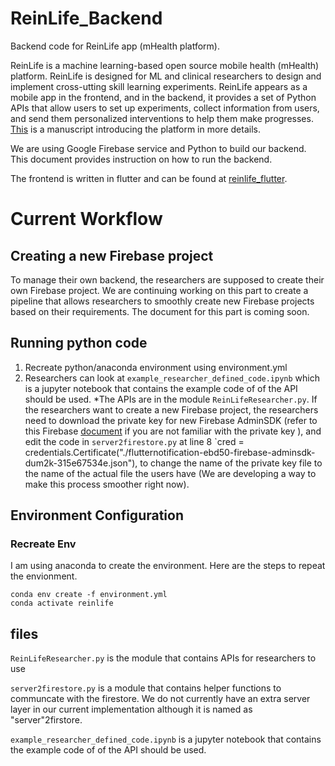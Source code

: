 
# ReinLife_Backend
Backend code for ReinLife app (mHealth platform).

ReinLife is a machine learning-based open source mobile health (mHealth) platform. ReinLife is designed for ML and clinical researchers to design and implement cross-utting skill learning experiments. ReinLife appears as a mobile app in the frontend, and in the backend, it provides a set of Python APIs that allow users to set up experiments, collect information from users, and send them personalized interventions to help them make progresses.   [This](https://tbd) is a manuscript introducing the platform in more details.

We are using Google Firebase service and Python to build our backend. This document provides instruction on how to run the backend. 
 
The frontend is written in flutter and can be found at [reinlife_flutter](https://github.com/ReinLife-AC297r/reinlife_flutter).

# Current Workflow
## Creating a new Firebase project

To manage their own backend, the researchers are supposed to create their own Firebase project. We are continuing working on this part to create a pipeline that allows researchers to smoothly create new Firebase projects based on their requirements. The document for this part is coming soon.



## Running python code
1. Recreate python/anaconda environment using environment.yml
2. Researchers can look at `example_researcher_defined_code.ipynb` which is a jupyter notebook that contains the example code of of the API should be used. *The APIs are in the module `ReinLifeResearcher.py`. If the researchers want to create a new Firebase project, the researchers need to download the private key for new Firebase AdminSDK (refer to this Firebase [document](https://firebase.google.com/docs/admin/setup) if you are not familiar with the private key ), and edit the code in `server2firestore.py` at line 8 `cred = credentials.Certificate("./flutternotification-ebd50-firebase-adminsdk-dum2k-315e67534e.json"), to change the name of the private key file to the name of the actual file the users have (We are developing a way to make this process smoother right now).



## Environment Configuration
<!--
### Create Envionement
 conda activate relearnlife
 conda install flask requests
### Save Env
 conda env export > environment.yml)
-->
### Recreate Env
I am using anaconda to create the environment. Here are the steps to repeat the envionment.
```
conda env create -f environment.yml
conda activate reinlife
```
## files
`ReinLifeResearcher.py` is the module that contains APIs for researchers to use

`server2firestore.py` is a module that contains helper functions to communcate with the firestore. We do not currently have an extra server layer in our current implementation although it is named as "server"2firstore.

`example_researcher_defined_code.ipynb` is a jupyter notebook that contains the example code of of the API should be used.
